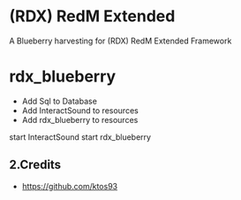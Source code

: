 # (RDX) RedM Extended
A Blueberry harvesting for (RDX) RedM Extended Framework

# rdx_blueberry
- Add Sql to Database
- Add InteractSound to resources
- Add rdx_blueberry to resources

start InteractSound
start rdx_blueberry



## 2.Credits
- https://github.com/ktos93
